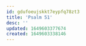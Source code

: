```yaml
---
id: gdufoeujskkt7eypfq78zt3
title: 'Psalm 51'
desc: ''
updated: 1649603377674
created: 1649603338146
---
```


